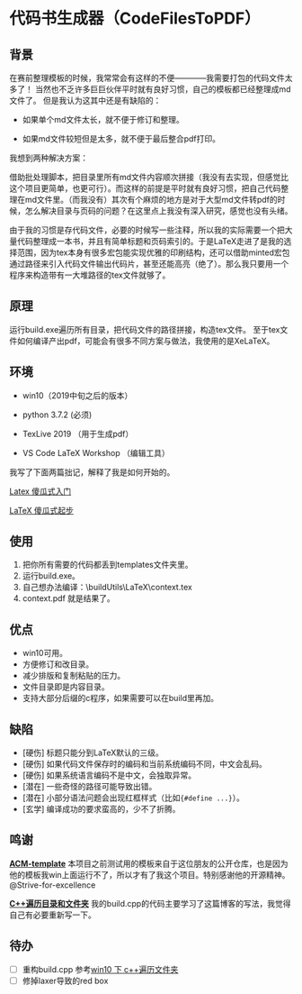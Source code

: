 # 代码书生成器（CodeFilesToPDF）

## 背景

在赛前整理模板的时候，我常常会有这样的不便————我需要打包的代码文件太多了！
当然也不乏许多巨巨伙伴平时就有良好习惯，自己的模板都已经整理成md文件了。
但是我认为这其中还是有缺陷的：

- 如果单个md文件太长，就不便于修订和整理。

- 如果md文件较短但是太多，就不便于最后整合pdf打印。

我想到两种解决方案：

借助批处理脚本，把目录里所有md文件内容顺次拼接（我没有去实现，但感觉比这个项目更简单，也更可行）。而这样的前提是平时就有良好习惯，把自己代码整理在md文件里。（而我没有）其次有个麻烦的地方是对于大型md文件转pdf的时候，怎么解决目录与页码的问题？在这里点上我没有深入研究，感觉也没有头绪。
  
由于我的习惯是存代码文件，必要的时候写一些注释，所以我的实际需要一个把大量代码整理成一本书，并且有简单标题和页码索引的。于是LaTeX走进了是我的选择范围，因为tex本身有很多宏包能实现优雅的印刷结构，还可以借助minted宏包通过路径来引入代码文件输出代码片，甚至还能高亮（绝了）。那么我只要用一个程序来构造带有一大堆路径的tex文件就够了。

## 原理

运行build.exe遍历所有目录，把代码文件的路径拼接，构造tex文件。
至于tex文件如何编译产出pdf，可能会有很多不同方案与做法，我使用的是XeLaTeX。

## 环境

- win10（2019中旬之后的版本）

- python 3.7.2 (必须)

- TexLive 2019 （用于生成pdf）

- VS Code LaTeX Workshop （编辑工具）

我写了下面两篇拙记，解释了我是如何开始的。

[Latex 傻瓜式入门](https://www.cnblogs.com/tieway59/p/11123628.html)

[LaTeX 傻瓜式起步](https://www.cnblogs.com/tieway59/p/11125628.html)

## 使用

1. 把你所有需要的代码都丢到templates文件夹里。
2. 运行build.exe。
3. 自己想办法编译：\buildUtils\LaTeX\context.tex
4. context.pdf 就是结果了。

## 优点

- win10可用。
- 方便修订和改目录。
- 减少排版和复制粘贴的压力。
- 文件目录即是内容目录。
- 支持大部分后缀的c程序，如果需要可以在build里再加。

## 缺陷

- [硬伤] 标题只能分到LaTeX默认的三级。
- [硬伤] 如果代码文件保存时的编码和当前系统编码不同，中文会乱码。
- [硬伤] 如果系统语言编码不是中文，会独取异常。
- [潜在] 一些奇怪的路径可能导致出错。
- [潜在] 小部分语法问题会出现红框样式（比如`{#define ...}`）。
- [玄学] 编译成功的要求蛮高的，少不了折腾。

## 鸣谢

[**ACM-template**](https://github.com/Strive-for-excellence/ACM-template) 本项目之前测试用的模板来自于这位朋友的公开仓库，也是因为他的模板我win上面运行不了，所以才有了我这个项目。特别感谢他的开源精神。@Strive-for-excellence

[**C++遍历目录和文件夹**](https://www.cnblogs.com/tinaluo/p/6824674.html) 我的build.cpp的代码主要学习了这篇博客的写法，我觉得自己有必要重新写一下。

## 待办

- [ ]  重构build.cpp 参考[win10 下 c++遍历文件夹](https://blog.csdn.net/ming5945/article/details/78594864)
- [ ]  修掉laxer导致的red box
